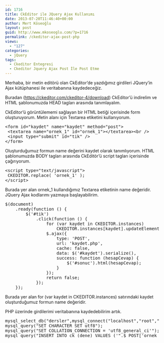 ```yaml
---
id: 1716
title: CkEditor ile JQuery Ajax Kullanımı
date: 2013-07-20T11:46:40+00:00
author: Mert Köseoğlu
layout: post
guid: http://www.mkoseoglu.com/?p=1716
permalink: /ckeditor-ajax-post-php
views:
  - "127"
categories:
  - jQuery
tags:
  - Ckeditor Entegresi
  - Ckeditor Jquery Ajax Post İle Post Etme
---
```

Merhaba, bir metin editörü olan CkEditor&#8217;de yazdığımız girdileri JQuery&#8217;in Ajax kütüphanesi ile veritabanına kaydedeceğiz.

Buradan (<https://ckeditor.com/ckeditor-4/download>) CkEditor&#8217;ü indirelim ve HTML şablonumuzda HEAD tagları arasında tanımlayalım.

CkEditor&#8217;ü görüntülememi sağlayan bir HTML betiği içerisinde form oluşturuyorum. Metin alanı için Textarea etiketini kullanıyorum.

<pre class="lang:xhtml decode:true">&lt;form id="kaydet" name="kaydet" method="post"&gt;
 &lt;textarea name="ornek_1" id="ornek_1"&gt;&lt;/textarea&gt;&lt;br /&gt;
 &lt;input type="submit" id="tik" /&gt;
&lt;/form&gt;</pre>

Oluşturduğumuz formun name değerini kaydet olarak tanımlıyorum. HTML şablonumuzda BODY tagları arasında CkEditör&#8217;ü script tagları içerisinde çağırıyorum.

<pre class="lang:js decode:true">&lt;script type="text/javascript"&gt;
 CKEDITOR.replace( 'ornek_1' );
&lt;/script&gt;</pre>

Burada yer alan ornek_1 kullandığımız Textarea etiketinin name değeridir. JQuery Ajax kodlarımı yazmaya başlayabilirim.

<pre class="lang:js decode:true">$(document)
    .ready(function () {
        $('#tik')
            .click(function () {
                for (var kaydet in CKEDITOR.instances) 
                    CKEDITOR.instances[kaydet].updateElement();
                $.ajax({
                    type: 'POST',
                    url: 'kaydet.php',
                    cache: false,
                    data: $('#kaydet').serialize(),
                    success: function (hesapCevap) {
                        $('#sonuc').html(hesapCevap);
                    }
                });
                return false;
            });
    });</pre>

Burada yer alan <span class="lang:default highlight:0 decode:true crayon-inline ">for (var kaydet in CKEDITOR.instances)</span> satırındaki kaydet oluşturduğumuz formun name değeridir.

PHP üzerinde girdilerimi veritabanına kaydedebilirim artık.

<pre class="lang:php decode:true ">mysql_select_db("dersler",mysql_connect("localhost","root",""));
mysql_query("SET CHARACTER SET utf8");
mysql_query("SET COLLATION_CONNECTION = 'utf8_general_ci'");
mysql_query("INSERT INTO ck (dene) VALUES ('".$_POST['ornek_1']."')");</pre>